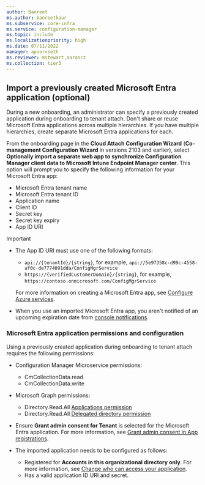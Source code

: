 ```yaml
---
author: Banreet
ms.author: banreetkaur
ms.subservice: core-infra
ms.service: configuration-manager
ms.topic: include
ms.localizationpriority: high
ms.date: 07/11/2022
manager: apoorvseth
ms.reviewer: mstewart,aaroncz 
ms.collection: tier3
---
```

<!-- This include file is currently used by device-sync-actions.md and cloud-attach/enable.md. Note H2/H3s for this include file may be context driven by article. -->

## <a name="bkmk_aad_app"></a> Import a previously created Microsoft Entra application (optional)
<!--6479246-->

During a new onboarding, an administrator can specify a previously created application during onboarding to tenant attach. Don't share or reuse Microsoft Entra applications across multiple hierarchies. If you have multiple hierarchies, create separate Microsoft Entra applications for each.

From the onboarding page in the **Cloud Attach Configuration Wizard** (**Co-management Configuration Wizard** in versions 2103 and earlier), select **Optionally import a separate web app to synchronize Configuration Manager client data to Microsoft Intune Endpoint Manager center**. This option will prompt you to specify the following information for your Microsoft Entra app:

- Microsoft Entra tenant name
- Microsoft Entra tenant ID
- Application name
- Client ID 
- Secret key
- Secret key expiry
- App ID URI 

> [!Important]
> - The App ID URI must use one of the following formats:<!-- 10617402 -->
>    - `api://{tenantId}/{string}`, for example, `api://5e97358c-d99c-4558-af0c-de7774091dda/ConfigMgrService`
>    - `https://{verifiedCustomerDomain}/{string}`, for example, `https://contoso.onmicrosoft.com/ConfigMgrService`
>
>   For more information on creating a Microsoft Entra app, see [Configure Azure services](../../core/servers/deploy/configure/azure-services-wizard.md).
> - When you use an imported Microsoft Entra app, you aren't notified of an upcoming expiration date from [console notifications](../../core/servers/manage/admin-console-notifications.md). <!--10568158--> 

<a name='azure-ad-application-permissions-and-configuration'></a>

### Microsoft Entra application permissions and configuration

Using a previously created application during onboarding to tenant attach requires the following permissions:

- Configuration Manager Microservice permissions:
   - CmCollectionData.read
   - CmCollectionData.write

- Microsoft Graph permissions:
   - Directory.Read.All [Applications permission](/graph/permissions-reference#application-permissions)
   - Directory.Read.All [Delegated directory permission](/graph/permissions-reference#directory-permissions)

- Ensure **Grant admin consent for Tenant** is selected for the Microsoft Entra application. For more information, see [Grant admin consent in App registrations](/azure/active-directory/manage-apps/grant-admin-consent).

- The imported application needs to be configured as follows:
   - Registered for **Accounts in this organizational directory only**. For more information, see [Change who can access your application](/azure/active-directory/develop/quickstart-modify-supported-accounts#to-change-who-can-access-your-application).
   -  Has a valid application ID URI and secret.
